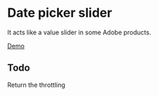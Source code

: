 # Date picker slider
It acts like a value slider in some Adobe products.

[Demo](http://www.sakalys.com/demos/date-picker-handle)


## Todo
Return the throttling
